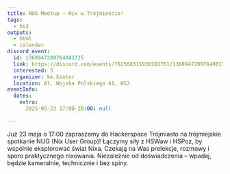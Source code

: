 ```yaml
---
title: NUG Meetup – Nix w Trójmieście!
tags:
  - hs3
outputs:
  - html
  - calendar
discord_event:
  id: 1368947209764081725
  link: https://discord.com/events/762566311930101761/1368947209764081725
  interested: 3
  organizer: km.kinter
  location: Al. Wojska Polskiego 41, HS3
eventInfo:
  dates:
    extra:
      2025-05-23 17:00-20:00: null

---
```


Już 23 maja o 17:00 zapraszamy do Hackerspace Trójmiasto na trójmiejskie spotkanie NUG (Nix User Group)! Łączymy siły z HSWaw i HSPoz, by wspólnie eksplorować świat Nixa. Czekają na Was prelekcje, rozmowy i sporo praktycznego nixowania. Niezależnie od doświadczenia – wpadaj, będzie kameralnie, technicznie i bez spiny.
